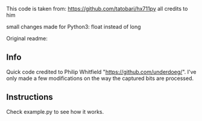 This code is taken from: https://github.com/tatobari/hx711py
all credits to him

small changes made for Python3:
float instead of long



Original readme:

Info
----
Quick code credited to Philip Whitfield  "https://github.com/underdoeg/".
I've only made a few modifications on the way the captured bits are processed.

Instructions
------------
Check example.py to see how it works.
